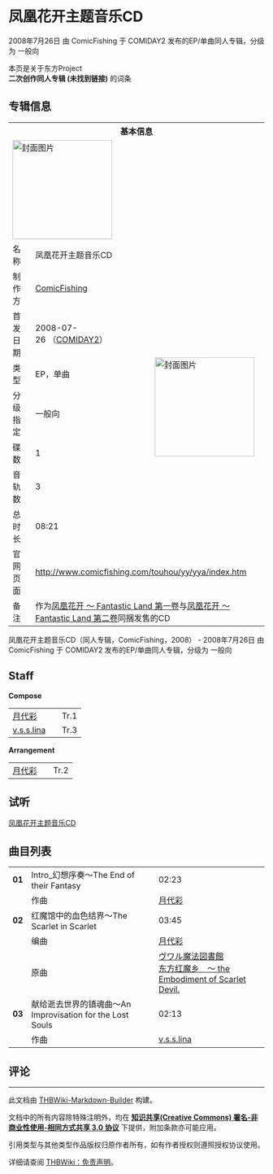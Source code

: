 # 凤凰花开主题音乐CD

<!-- source html: G:\repos\THBWiki-Markdown-Builder\THBWikiMarkdown\Temp\main\8\8a\ns0%3A%E5%87%A4%E5%87%B0%E8%8A%B1%E5%BC%80%E4%B8%BB%E9%A2%98%E9%9F%B3%E4%B9%90CD.html -->

2008年7月26日 由 ComicFishing 于 COMIDAY2 发布的EP/单曲同人专辑，分级为 一般向

本页是关于东方Project  
 **二次创作同人专辑 (未找到链接)** 的词条

## 专辑信息

<table><tbody><tr><th colspan="3">基本信息</th></tr><tr><td class="cover-artwork-mobile" colspan="2"><a href="./文件-凤凰花开主题音乐CD封面.jpg.md" class="image" title="封面图片"><img alt="封面图片" src="https://upload.thwiki.cc/thumb/1/15/%E5%87%A4%E5%87%B0%E8%8A%B1%E5%BC%80%E4%B8%BB%E9%A2%98%E9%9F%B3%E4%B9%90CD%E5%B0%81%E9%9D%A2.jpg/196px-%E5%87%A4%E5%87%B0%E8%8A%B1%E5%BC%80%E4%B8%BB%E9%A2%98%E9%9F%B3%E4%B9%90CD%E5%B0%81%E9%9D%A2.jpg" decoding="async" loading="lazy" width="196" height="195" srcset="https://upload.thwiki.cc/thumb/1/15/%E5%87%A4%E5%87%B0%E8%8A%B1%E5%BC%80%E4%B8%BB%E9%A2%98%E9%9F%B3%E4%B9%90CD%E5%B0%81%E9%9D%A2.jpg/294px-%E5%87%A4%E5%87%B0%E8%8A%B1%E5%BC%80%E4%B8%BB%E9%A2%98%E9%9F%B3%E4%B9%90CD%E5%B0%81%E9%9D%A2.jpg 1.5x, https://upload.thwiki.cc/thumb/1/15/%E5%87%A4%E5%87%B0%E8%8A%B1%E5%BC%80%E4%B8%BB%E9%A2%98%E9%9F%B3%E4%B9%90CD%E5%B0%81%E9%9D%A2.jpg/392px-%E5%87%A4%E5%87%B0%E8%8A%B1%E5%BC%80%E4%B8%BB%E9%A2%98%E9%9F%B3%E4%B9%90CD%E5%B0%81%E9%9D%A2.jpg 2x" data-file-width="1059" data-file-height="1053"></a></td>
</tr><tr><td class="label">名称</td><td colspan="2"> 凤凰花开主题音乐CD </td></tr><tr><td class="label">制作方</td><td><a href="./ComicFishing.md" title="ComicFishing">ComicFishing</a></td><td class="cover-artwork" rowspan="7" style="min-width:196px;"><a href="./文件-凤凰花开主题音乐CD封面.jpg.md" class="image" title="封面图片"><img alt="封面图片" src="https://upload.thwiki.cc/thumb/1/15/%E5%87%A4%E5%87%B0%E8%8A%B1%E5%BC%80%E4%B8%BB%E9%A2%98%E9%9F%B3%E4%B9%90CD%E5%B0%81%E9%9D%A2.jpg/196px-%E5%87%A4%E5%87%B0%E8%8A%B1%E5%BC%80%E4%B8%BB%E9%A2%98%E9%9F%B3%E4%B9%90CD%E5%B0%81%E9%9D%A2.jpg" decoding="async" loading="lazy" width="196" height="195" srcset="https://upload.thwiki.cc/thumb/1/15/%E5%87%A4%E5%87%B0%E8%8A%B1%E5%BC%80%E4%B8%BB%E9%A2%98%E9%9F%B3%E4%B9%90CD%E5%B0%81%E9%9D%A2.jpg/294px-%E5%87%A4%E5%87%B0%E8%8A%B1%E5%BC%80%E4%B8%BB%E9%A2%98%E9%9F%B3%E4%B9%90CD%E5%B0%81%E9%9D%A2.jpg 1.5x, https://upload.thwiki.cc/thumb/1/15/%E5%87%A4%E5%87%B0%E8%8A%B1%E5%BC%80%E4%B8%BB%E9%A2%98%E9%9F%B3%E4%B9%90CD%E5%B0%81%E9%9D%A2.jpg/392px-%E5%87%A4%E5%87%B0%E8%8A%B1%E5%BC%80%E4%B8%BB%E9%A2%98%E9%9F%B3%E4%B9%90CD%E5%B0%81%E9%9D%A2.jpg 2x" data-file-width="1059" data-file-height="1053"></a></td>
</tr><tr><td class="label">首发日期</td><td>2008-07-26&#160;（<a href="/展会作品列表?e=COMIDAY%232">COMIDAY2</a>）</td></tr><tr><td class="label">类型</td><td>EP，单曲</td></tr><tr><td class="label">分级指定</td><td>一般向</td></tr><tr><td class="label">碟数</td><td>1</td></tr><tr><td class="label">音轨数</td><td>3</td></tr><tr><td class="label">总时长</td><td>08:21</td></tr>
<tr><td class="label">官网页面</td><td colspan="2"><a rel="nofollow" class="external free" href="http://www.comicfishing.com/touhou/yy/yya/index.htm">http://www.comicfishing.com/touhou/yy/yya/index.htm</a></td></tr><tr><td class="label">备注</td><td colspan="2">作为<a href="./凤凰花开_～_Fantastic_Land_第一卷.md" title="凤凰花开 ～ Fantastic Land 第一卷">凤凰花开 ～ Fantastic Land 第一卷</a>与<a href="./凤凰花开_～_Fantastic_Land_第二卷.md" title="凤凰花开 ～ Fantastic Land 第二卷">凤凰花开 ～ Fantastic Land 第二卷</a>同捆发售的CD</td></tr></tbody></table>

凤凰花开主题音乐CD（同人专辑，ComicFishing，2008） - 2008年7月26日 由 ComicFishing 于 COMIDAY2 发布的EP/单曲同人专辑，分级为 一般向

## Staff
  
 **Compose**   

<table><tbody><tr><td><a href="./月代彩.md" title="月代彩">月代彩</a></td><td></td><td>Tr.1</td></tr><tr><td><a href="/index.php?title=v.s.s.lina&amp;action=edit&amp;redlink=1" class="new" title="v.s.s.lina（页面不存在）">v.s.s.lina</a></td><td></td><td>Tr.3</td></tr></tbody></table>

  
 **Arrangement**   

<table><tbody><tr><td><a href="./月代彩.md" title="月代彩">月代彩</a></td><td></td><td>Tr.2</td></tr></tbody></table>



## 试听
  
[凤凰花开主题音乐CD](http://www.comicfishing.com/touhou/yy/yya/improvisation.mp3)
  


## 曲目列表

<table><tbody><tr><td id="1" class="infoYL"><b>01</b></td><td id="Intro_幻想序奏～The_End_of_their_Fantasy" colspan="2" class="title">Intro_幻想序奏～The End of their Fantasy<span class="thcsearchlinks"><a rel="nofollow" class="external text" href="https://cd.thwiki.cc?arrange=月代彩&amp;fromwiki=凤凰花开主题音乐CD"><span title="搜索相似同人曲"></span></a></span></td><td class="time">02:23</td></tr><tr><td class="left"></td><td class="label">作曲</td><td class="text" colspan="2"><a href="./月代彩.md" title="月代彩">月代彩</a><span class="thcsearchlinks"><a rel="nofollow" class="external text" href="https://cd.thwiki.cc?arrange=，月代彩，&amp;fromwiki=凤凰花开主题音乐CD"><span></span></a></span></td></tr>
<tr><td id="2" class="infoYD"><b>02</b></td><td id="红魔馆中的血色结界～The_Scarlet_in_Scarlet" colspan="2" class="title">红魔馆中的血色结界～The Scarlet in Scarlet<span class="thcsearchlinks"><a rel="nofollow" class="external text" href="https://cd.thwiki.cc?arrange=月代彩&amp;ogmusic=ヴワル魔法図書館&amp;fromwiki=凤凰花开主题音乐CD"><span title="搜索相似同人曲"></span></a></span></td><td class="time">03:45</td></tr><tr><td class="left"></td><td class="label">编曲</td><td class="text" colspan="2"><a href="./月代彩.md" title="月代彩">月代彩</a><span class="thcsearchlinks"><a rel="nofollow" class="external text" href="https://cd.thwiki.cc?arrange=，月代彩，&amp;fromwiki=凤凰花开主题音乐CD"><span></span></a></span></td></tr><tr><td class="left"></td><td class="label">原曲</td><td class="text" colspan="2"><span class="thcsearchlinks"><a rel="nofollow" class="external text" href="https://cd.thwiki.cc?ogmusic=ヴワル魔法図書館&amp;fromwiki=凤凰花开主题音乐CD"><span></span></a></span><div class="ogmusic"><a href="./ヴワル魔法図書館.md" class="mw-redirect" title="ヴワル魔法図書館">ヴワル魔法図書館</a></div><div class="source"><a href="./东方红魔乡_～_the_Embodiment_of_Scarlet_Devil..md" class="mw-redirect" title="东方红魔乡 ～ the Embodiment of Scarlet Devil.">东方红魔乡　～ the Embodiment of Scarlet Devil.</a></div></td></tr>
<tr><td id="3" class="infoYL"><b>03</b></td><td id="献给逝去世界的镇魂曲～An_Improvisation_for_the_Lost_Souls" colspan="2" class="title">献给逝去世界的镇魂曲～An Improvisation for the Lost Souls<span class="thcsearchlinks"><a rel="nofollow" class="external text" href="https://cd.thwiki.cc?arrange=v.s.s.lina&amp;fromwiki=凤凰花开主题音乐CD"><span title="搜索相似同人曲"></span></a></span></td><td class="time">02:13</td></tr><tr><td class="left"></td><td class="label">作曲</td><td class="text" colspan="2"><a href="/index.php?title=v.s.s.lina&amp;action=edit&amp;redlink=1" class="new" title="v.s.s.lina（页面不存在）">v.s.s.lina</a><span class="thcsearchlinks"><a rel="nofollow" class="external text" href="https://cd.thwiki.cc?arrange=，v.s.s.lina&amp;fromwiki=凤凰花开主题音乐CD"><span></span></a></span></td></tr></tbody></table>



## 评论




---

此文档由 [THBWiki-Markdown-Builder](https://github.com/Delsin-Yu/THBWiki-Markdown-Builder) 构建。

文档中的所有内容除特殊注明外，均在 [**知识共享(Creative Commons) 署名-非商业性使用-相同方式共享 3.0 协议**](https://creativecommons.org/licenses/by-sa/3.0/deed.zh-hans) 下提供，附加条款亦可能应用。

引用类型与其他类型作品版权归原作者所有，如有作者授权则遵照授权协议使用。

详细请查阅 [THBWiki：免责声明](https://thbwiki.cc/THBWiki:%E5%85%8D%E8%B4%A3%E5%A3%B0%E6%98%8E)。

